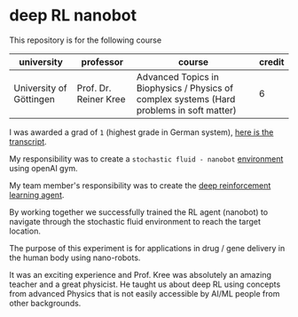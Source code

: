 
# deep RL nanobot

This repository is for the following course

| university | professor | course | credit |
| --- | --- | --- | --- |
| University of Göttingen | Prof. Dr. Reiner Kree | Advanced Topics in Biophysics / Physics of complex systems (Hard problems in soft matter) | 6 |

I was awarded a grad of `1` (highest grade in German system), [here is the transcript](./transcript%20University%20of%20Goettingen.pdf).

My responsibility was to create a `stochastic fluid - nanobot` [environment](./src/environment.py) using openAI gym.

My team member's responsibility was to create the [deep reinforcement learning agent](./src/DeepQ_CustomEnv_Test.py).

By working together we successfully trained the RL agent (nanobot) to navigate through the stochastic fluid environment to reach the target location. 

The purpose of this experiment is for applications in drug / gene delivery in the human body using nano-robots.

It was an exciting experience and Prof. Kree was absolutely an amazing teacher and a great physicist. He taught us about deep RL using concepts from advanced Physics that is not easily accessible by AI/ML people from other backgrounds.



